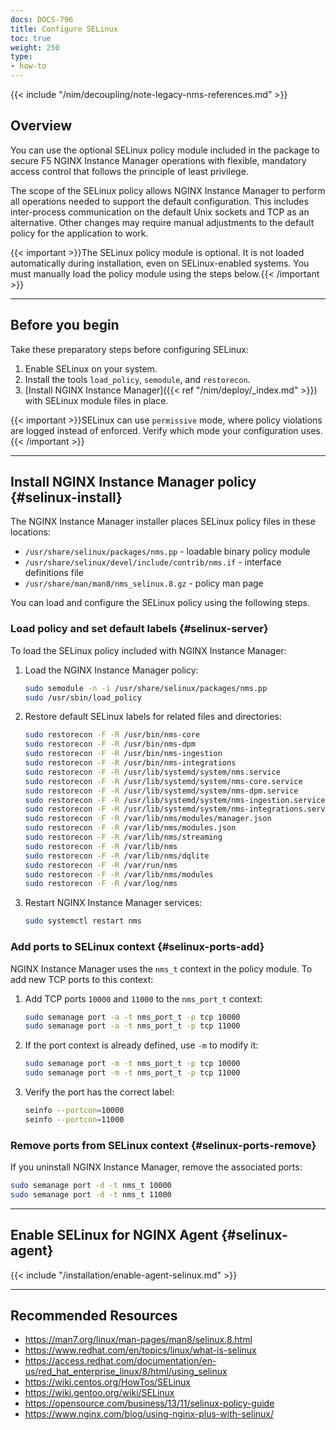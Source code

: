 ```yaml
---
docs: DOCS-796
title: Configure SELinux
toc: true
weight: 250
type:
- how-to
---
```


{{< include "/nim/decoupling/note-legacy-nms-references.md" >}}

## Overview

You can use the optional SELinux policy module included in the package to secure F5 NGINX Instance Manager operations with flexible, mandatory access control that follows the principle of least privilege.

The scope of the SELinux policy allows NGINX Instance Manager to perform all operations needed to support the default configuration. This includes inter-process communication on the default Unix sockets and TCP as an alternative. Other changes may require manual adjustments to the default policy for the application to work.

{{< important >}}The SELinux policy module is optional. It is not loaded automatically during installation, even on SELinux-enabled systems. You must manually load the policy module using the steps below.{{< /important >}}

---

## Before you begin

Take these preparatory steps before configuring SELinux:

1. Enable SELinux on your system.
2. Install the tools `load_policy`, `semodule`, and `restorecon`.
3. [Install NGINX Instance Manager]({{< ref "/nim/deploy/_index.md" >}}) with SELinux module files in place.

{{< important >}}SELinux can use `permissive` mode, where policy violations are logged instead of enforced. Verify which mode your configuration uses.{{< /important >}}

---

## Install NGINX Instance Manager policy {#selinux-install}

The NGINX Instance Manager installer places SELinux policy files in these locations:

- `/usr/share/selinux/packages/nms.pp` - loadable binary policy module
- `/usr/share/selinux/devel/include/contrib/nms.if` - interface definitions file
- `/usr/share/man/man8/nms_selinux.8.gz` - policy man page

You can load and configure the SELinux policy using the following steps.

### Load policy and set default labels {#selinux-server}

To load the SELinux policy included with NGINX Instance Manager:

1. Load the NGINX Instance Manager policy:

    ```bash
    sudo semodule -n -i /usr/share/selinux/packages/nms.pp
    sudo /usr/sbin/load_policy
    ```

2. Restore default SELinux labels for related files and directories:

    ```bash
    sudo restorecon -F -R /usr/bin/nms-core
    sudo restorecon -F -R /usr/bin/nms-dpm
    sudo restorecon -F -R /usr/bin/nms-ingestion
    sudo restorecon -F -R /usr/bin/nms-integrations
    sudo restorecon -F -R /usr/lib/systemd/system/nms.service
    sudo restorecon -F -R /usr/lib/systemd/system/nms-core.service
    sudo restorecon -F -R /usr/lib/systemd/system/nms-dpm.service
    sudo restorecon -F -R /usr/lib/systemd/system/nms-ingestion.service
    sudo restorecon -F -R /usr/lib/systemd/system/nms-integrations.service
    sudo restorecon -F -R /var/lib/nms/modules/manager.json
    sudo restorecon -F -R /var/lib/nms/modules.json
    sudo restorecon -F -R /var/lib/nms/streaming
    sudo restorecon -F -R /var/lib/nms
    sudo restorecon -F -R /var/lib/nms/dqlite
    sudo restorecon -F -R /var/run/nms
    sudo restorecon -F -R /var/lib/nms/modules
    sudo restorecon -F -R /var/log/nms
    ```

3. Restart NGINX Instance Manager services:

    ```bash
    sudo systemctl restart nms
    ```

### Add ports to SELinux context {#selinux-ports-add}

NGINX Instance Manager uses the `nms_t` context in the policy module. To add new TCP ports to this context:

1. Add TCP ports `10000` and `11000` to the `nms_port_t` context:

    ```bash
    sudo semanage port -a -t nms_port_t -p tcp 10000
    sudo semanage port -a -t nms_port_t -p tcp 11000
    ```

2. If the port context is already defined, use `-m` to modify it:

    ```bash
    sudo semanage port -m -t nms_port_t -p tcp 10000
    sudo semanage port -m -t nms_port_t -p tcp 11000
    ```

3. Verify the port has the correct label:

    ```bash
    seinfo --portcon=10000
    seinfo --portcon=11000
    ```

### Remove ports from SELinux context {#selinux-ports-remove}

If you uninstall NGINX Instance Manager, remove the associated ports:

```bash
sudo semanage port -d -t nms_t 10000
sudo semanage port -d -t nms_t 11000
```

---

## Enable SELinux for NGINX Agent {#selinux-agent}

{{< include "/installation/enable-agent-selinux.md" >}}

---

## Recommended Resources

- <https://man7.org/linux/man-pages/man8/selinux.8.html>
- <https://www.redhat.com/en/topics/linux/what-is-selinux>
- <https://access.redhat.com/documentation/en-us/red_hat_enterprise_linux/8/html/using_selinux>
- <https://wiki.centos.org/HowTos/SELinux>
- <https://wiki.gentoo.org/wiki/SELinux>
- <https://opensource.com/business/13/11/selinux-policy-guide>
- <https://www.nginx.com/blog/using-nginx-plus-with-selinux/>

